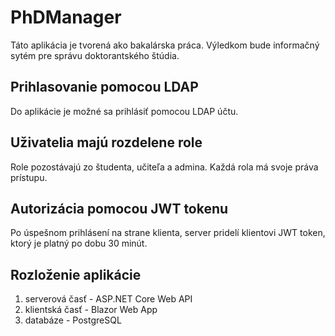 # PhDManager
Táto aplikácia je tvorená ako bakalárska práca. Výledkom bude informačný sytém pre správu doktorantského štúdia.
## Prihlasovanie pomocou LDAP
Do aplikácie je možné sa prihlásiť pomocou LDAP účtu.
## Uživatelia majú rozdelene role
Role pozostávajú zo študenta, učiteľa a admina. Každá rola má svoje práva prístupu.
## Autorizácia pomocou JWT tokenu
Po úspešnom prihlásení na strane klienta, server pridelí klientovi JWT token, ktorý je platný po dobu 30 minút.

## Rozloženie aplikácie
1. serverová časť - ASP.NET Core Web API
2. klientská časť - Blazor Web App
3. databáze - PostgreSQL
